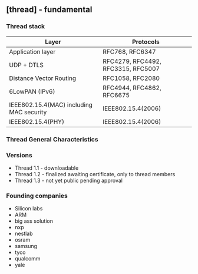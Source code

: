 ## [thread] - fundamental

### Thread stack
|Layer|Protocols|
|----|----|
|Application layer|RFC768, RFC6347|
|UDP + DTLS | RFC4279, RFC4492, RFC3315, RFC5007|
|Distance Vector Routing| RFC1058, RFC2080|
|6LowPAN (IPv6)|RFC4944, RFC4862, RFC6675|
|IEEE802.15.4(MAC) including MAC security| IEEE802.15.4(2006)|
|IEEE802.15.4(PHY)|IEEE802.15.4(2006)|

### Thread General Characteristics



### Versions
* Thread 1.1 - downloadable
* Thread 1.2 - finalized awaiting certificate, only to thread members
* Thread 1.3 - not yet public pending approval


### Founding companies
* Silicon labs
* ARM
* big ass solution
* nxp
* nestlab
* osram
* samsung
* tyco
* qualcomm
* yale